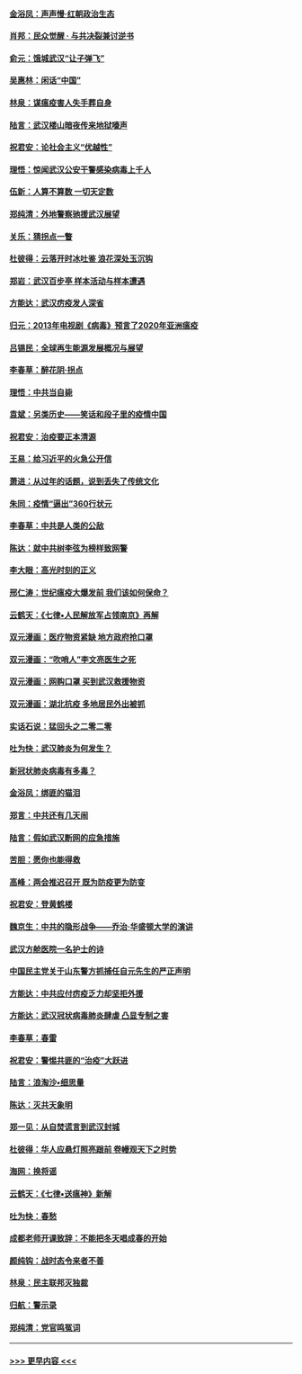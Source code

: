 #### [金浴凤：声声慢‧红朝政治生态](../pages/nsc993/n11899553.md?t=02271731) 
#### [肖邦：民众觉醒 · 与共决裂兼讨逆书](../pages/nsc993/n11898435.md?t=02271731) 
#### [俞元：饿城武汉“让子弹飞”](../pages/nsc993/n11898344.md?t=02271731) 
#### [吴惠林：闲话“中国”](../pages/nsc993/n11898182.md?t=02271731) 
#### [林泉：谋瘟疫害人失手葬自身](../pages/nsc993/n11897892.md?t=02271731) 
#### [陆言：武汉楼山暗夜传来地狱嚎声](../pages/nsc993/n11897033.md?t=02271731) 
#### [祝君安：论社会主义“优越性”](../pages/nsc993/n11897005.md?t=02271731) 
#### [理悟：惊闻武汉公安干警感染病毒上千人](../pages/nsc993/n11896947.md?t=02271731) 
#### [伍新：人算不算数 一切天定数](../pages/nsc993/n11893372.md?t=02271731) 
#### [郑纯清：外地警察驰援武汉展望](../pages/nsc993/n11893115.md?t=02271731) 
#### [关乐：猜拐点一瞥](../pages/nsc993/n11893020.md?t=02271731) 
#### [杜彼得：云落开时冰吐鉴 浪花深处玉沉钩](../pages/nsc993/n11892107.md?t=02271731) 
#### [郑岩：武汉百步亭 样本活动与样本遭遇](../pages/nsc993/n11892310.md?t=02271731) 
#### [方能达：武汉疠疫发人深省](../pages/nsc993/n11891376.md?t=02271731) 
#### [归元：2013年电视剧《病毒》预言了2020年亚洲瘟疫](../pages/nsc993/n11891126.md?t=02271731) 
#### [吕锡民：全球再生能源发展概况与展望](../pages/nsc993/n11890613.md?t=02271731) 
#### [李春草：醉花阴·拐点](../pages/nsc993/n11890567.md?t=02271731) 
#### [理悟：中共当自毙](../pages/nsc993/n11890559.md?t=02271731) 
#### [袁斌：另类历史——笑话和段子里的疫情中国](../pages/nsc993/n11889243.md?t=02271731) 
#### [祝君安：治疫要正本清源](../pages/nsc993/n11889085.md?t=02271731) 
#### [王易：给习近平的火急公开信](../pages/nsc993/n11888225.md?t=02271731) 
#### [萧进：从过年的话题，说到丢失了传统文化](../pages/nsc993/n11887732.md?t=02271731) 
#### [朱同：疫情“逼出”360行状元](../pages/nsc993/n11887678.md?t=02271731) 
#### [李春草：中共是人类的公敌](../pages/nsc993/n11887656.md?t=02271731) 
#### [陈达：就中共树李弦为榜样致网警](../pages/nsc993/n11887625.md?t=02271731) 
#### [李大眼：高光时刻的正义](../pages/nsc993/n11887585.md?t=02271731) 
#### [邢仁涛：世纪瘟疫大爆发前 我们该如何保命？](../pages/nsc993/n11887535.md?t=02271731) 
#### [云鹤天：《七律▪人民解放军占领南京》再解](../pages/nsc993/n11887524.md?t=02271731) 
#### [双元漫画：医疗物资紧缺 地方政府抢口罩](../pages/nsc993/n11884744.md?t=02271731) 
#### [双元漫画：“吹哨人”李文亮医生之死](../pages/nsc993/n11884705.md?t=02271731) 
#### [双元漫画：网购口罩 买到武汉救援物资](../pages/nsc993/n11884670.md?t=02271731) 
#### [双元漫画：湖北抗疫 多地居民外出被抓](../pages/nsc993/n11884643.md?t=02271731) 
#### [实话石说：猛回头之二零二零](../pages/nsc993/n11883968.md?t=02271731) 
#### [吐为快：武汉肺炎为何发生？](../pages/nsc993/n11882180.md?t=02271731) 
#### [新冠状肺炎病毒有多毒？](../pages/nsc993/n11881790.md?t=02271731) 
#### [金浴凤：绑匪的猫泪](../pages/nsc993/n11880664.md?t=02271731) 
#### [郑言：中共还有几天闹](../pages/nsc993/n11880645.md?t=02271731) 
#### [陆言：假如武汉断网的应急措施](../pages/nsc993/n11880619.md?t=02271731) 
#### [苦胆：愿你也能得救](../pages/nsc993/n11880601.md?t=02271731) 
#### [高峰：两会推迟召开  既为防疫更为防变](../pages/nsc993/n11879977.md?t=02271731) 
#### [祝君安：登黄鹤楼](../pages/nsc993/n11880583.md?t=02271731) 
#### [魏京生：中共的隐形战争——乔治‧华盛顿大学的演讲](../pages/nsc993/n11879765.md?t=02271731) 
#### [武汉方舱医院一名护士的诗](../pages/nsc993/n11878480.md?t=02271731) 
#### [中国民主党关于山东警方抓捕任自元先生的严正声明](../pages/nsc993/n11877506.md?t=02271731) 
#### [方能达：中共应付疠疫乏力却坚拒外援](../pages/nsc993/n11877497.md?t=02271731) 
#### [方能达：武汉冠状病毒肺炎肆虐 凸显专制之害](../pages/nsc993/n11877475.md?t=02271731) 
#### [李春草：春雷](../pages/nsc993/n11876287.md?t=02271731) 
#### [祝君安：警惕共匪的“治疫”大跃进](../pages/nsc993/n11876084.md?t=02271731) 
#### [陆言：浪淘沙•细思量](../pages/nsc993/n11876071.md?t=02271731) 
#### [陈达：灭共天象明](../pages/nsc993/n11876063.md?t=02271731) 
#### [郑一见：从自焚谎言到武汉封城](../pages/nsc993/n11875621.md?t=02271731) 
#### [杜彼得：华人应悬灯照亮跟前 卷幔观天下之时势](../pages/nsc993/n11874822.md?t=02271731) 
#### [海网：换将谣](../pages/nsc993/n11873712.md?t=02271731) 
#### [云鹤天：《七律▪送瘟神》新解](../pages/nsc993/n11873598.md?t=02271731) 
#### [吐为快：春愁](../pages/nsc993/n11872801.md?t=02271731) 
#### [成都老师开课致辞：不能把冬天唱成春的开始](../pages/nsc993/n11872653.md?t=02271731) 
#### [颜纯钩：战时态令来者不善](../pages/nsc993/n11872011.md?t=02271731) 
#### [林泉：民主联邦灭独裁](../pages/nsc993/n11870998.md?t=02271731) 
#### [归航：警示录](../pages/nsc993/n11870963.md?t=02271731) 
#### [郑纯清：党官鸣冤词](../pages/nsc993/n11870938.md?t=02271731) 

----
#### [ >>> 更早内容 <<< ](../indexes/nsc993-earlier.md)
